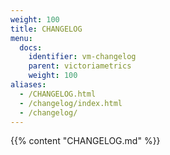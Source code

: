 ```yaml
---
weight: 100
title: CHANGELOG
menu:
  docs:
    identifier: vm-changelog
    parent: victoriametrics
    weight: 100
aliases:
  - /CHANGELOG.html
  - /changelog/index.html
  - /changelog/
---
```

{{% content "CHANGELOG.md" %}}
